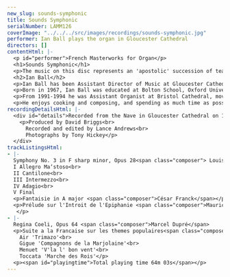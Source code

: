 ```yaml
---
new_slug: sounds-symphonic
title: Sounds Symphonic
serialNumber: LAMM126
coverImage: "../../../src/images/recordings/sounds-symphonic.jpg"
performer: Ian Ball plays the organ in Gloucester Cathedral
directors: []
contentHtml: |-
  <p id="performer">French Masterworks for Organ</p>
  <h1>Sounds Symphonic</h1>
  <p>The music on this disc represents an 'apostolic' succession of teacher/pupil composers, active in Paris and spanning over a century. Each composer was a virtuoso organist, devoted to their work as liturgical improvisers: providing spontaneously crafted compositions for the ceremonies of the church. The works presented are 'symphonic' both in terms of form (the Vierne and Franck) and also in the orchestral way in which the the organ is used (Duruflé, Dupré and Cochereau - although each of these three handled more massive formal structures with consummate ease). The organ upon which they are played is unique in English cathedrals for its unashamedly French reed stops (which include 'brass' instruments in organ nomenclature), lush yet transparent foundation stops (the 'strings' of the orchestra) and its bright yet blending mixtures (which reinforce the harmonics of individual notes). The music is interpreted by Ian Ball, who grew up with the sound of Debussy, Franck and Ravel (his father being an unashamed Francophile), and who now studies every six weeks in Paris with Naji Hakim, Organiste Titulaire at the Eglise de la Sainte-Trinité, and a former pupil of Jean Langlais and Rolande Falcinelli.</p>
  <h2>Ian Ball</h2>
  <p>Ian Ball has been Assistant Director of Music at Gloucester Cathedral since September 1998. He accompanies and assists in directing the seven sung services every week, and directs the new Cathedral Youth Choir, which he founded in 1999. Ian also leads a busy schedule as a recitalist and conductor. As a solo performer he has travelled widely in Europe and the United States, where he returns in the Autumn of 2001 for a second recital tour. Ian features on nine commercial recordings, three of them as accompanist and soloist with Gloucester Cathedral Choir, and the most recent as Director of the Saint Cecilia Singers.</p>
  <p>Born in 1967, Ian Ball was educated at Bolton School, Oxford University and the Royal Northern College of Music. He was Organ Scholar at St Peter's College, Oxford and Manchester Cathedral, and studied with David Sanger, Peter Hurford and Gordon Stewart. He is a Fellow of the Royal College of Organists and holds the RNCM's Diploma in Advanced Performance, having won prizes in church music and interpretation. He has been a pupil of Maitre Naji Hakim for two years, studying repertoire, improvisation and composition in Paris.</p>
  <p>From 1991-1994 he was Assistant Organist at Bristol Cathedral, moving to be Organist at Clifton Cathedral from 1994 until his move to Gloucester. He has also worked as a schoolmaster at Chetham's School of Music, Bristol Cathedral School and Redland High School for Girls, where for five years he ran a busy choral programme, culminating in a Chamber Choir tour to Thailand in 1996.</p>
  <p>He enjoys cooking and composing, and spending as much time as possible with his two children, Jamie and Rebecca.</p>
recordingDetailsHtml: |-
  <div id="details">Recorded from the Nave in Gloucester Cathedral on 15th and 16th October 2000 by kind permission of the Dean and Chapter.
    <p>Produced by David Briggs<br>
      Recorded and edited by Lance Andrews<br>
      Photographs by Tony Hickey</p>
  </div>
trackListingsHtml:
- |-
  Symphony No. 3 in F sharp minor, Opus 28<span class="composer"> Louis Vierne</span><br>
  I Allegro Ma‘stoso<br>
  II Cantilone<br>
  III Intermezzo<br>
  IV Adagio<br>
  V Final
  <p>Fantaisie in A major <span class="composer">César Franck</span></p>
  <p>Prélude sur l'Introit de l'Epiphanie <span class="composer">Maurice Duruflé</span><br>
   </p>
- |-
  Regina Coeli, Opus 64 <span class="composer">Marcel Dupré</span>
  <p>Suite a la Francaise sur les themes populaires<span class="composer"> Pierre Cochereau</span> <span class="composer">transcribed David Briggs</span><br>
    Air 'Trimazo'<br>
    Gigue 'Compagnons de la Marjolaine'<br>
    Menuet 'V'la l' bon vent'<br>
    Toccata 'Marche des Rois'</p>
  <p><span id="playingtime">Total playing time 64m 03s</span></p>
---
```


